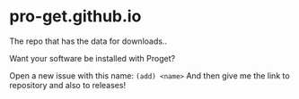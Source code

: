 # pro-get.github.io
The repo that has the data for downloads..

Want your software be installed with Proget?

Open a new issue with this name: `(add) <name>`
And then give me the link to repository and also to releases! 

